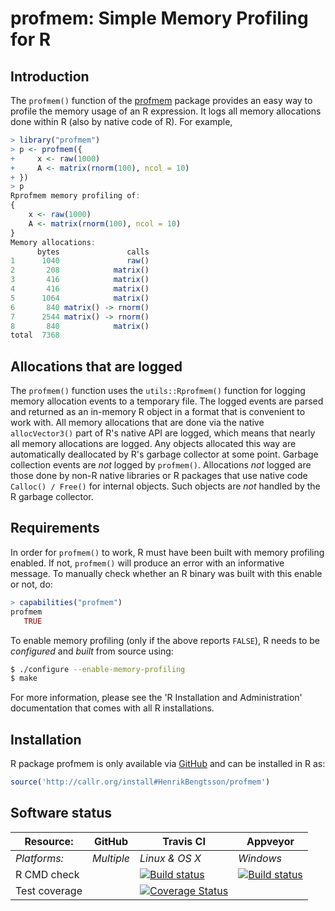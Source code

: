 # profmem: Simple Memory Profiling for R

## Introduction

The `profmem()` function of the [profmem] package provides an easy way to profile the memory usage of an R expression.  It logs all memory allocations done within R (also by native code of R).  For example,

```r
> library("profmem")
> p <- profmem({
+     x <- raw(1000)
+     A <- matrix(rnorm(100), ncol = 10)
+ })
> p
Rprofmem memory profiling of:
{
    x <- raw(1000)
    A <- matrix(rnorm(100), ncol = 10)
}
Memory allocations:
      bytes               calls
1      1040               raw()
2       208            matrix()
3       416            matrix()
4       416            matrix()
5      1064            matrix()
6       840 matrix() -> rnorm()
7      2544 matrix() -> rnorm()
8       840            matrix()
total  7368                    
```



## Allocations that are logged

The `profmem()` function uses the `utils::Rprofmem()` function for logging memory allocation events to a temporary file.  The logged events are parsed and returned as an in-memory R object in a format that is convenient to work with.  All memory allocations that are done via the native `allocVector3()` part of R's native API are logged, which means that nearly all memory allocations are logged.  Any objects allocated this way are automatically deallocated by R's garbage collector at some point.  Garbage collection events are _not_ logged by `profmem()`.
Allocations _not_ logged are those done by non-R native libraries or R packages that use native code `Calloc() / Free()` for internal objects.  Such objects are _not_ handled by the R garbage collector.


## Requirements

In order for `profmem()` to work, R must have been built with memory profiling enabled.  If not, `profmem()` will produce an error with an informative message.  To manually check whether an R binary was built with this enable or not, do:
```r
> capabilities("profmem")
profmem 
   TRUE 
```

To enable memory profiling (only if the above reports `FALSE`), R needs to be _configured_ and _built_ from source using:
```sh
$ ./configure --enable-memory-profiling
$ make
```
For more information, please see the 'R Installation and Administration' documentation that comes with all R installations.



[profmem]: https://github.com/HenrikBengtsson/profmem


## Installation
R package profmem is only available via [GitHub](https://github.com/HenrikBengtsson/profmem) and can be installed in R as:
```r
source('http://callr.org/install#HenrikBengtsson/profmem')
```




## Software status

| Resource:     | GitHub        | Travis CI      | Appveyor         |
| ------------- | ------------------- | -------------- | ---------------- |
| _Platforms:_  | _Multiple_          | _Linux & OS X_ | _Windows_        |
| R CMD check   |  | <a href="https://travis-ci.org/HenrikBengtsson/profmem"><img src="https://travis-ci.org/HenrikBengtsson/profmem.svg" alt="Build status"></a>  | <a href="https://ci.appveyor.com/project/HenrikBengtsson/profmem"><img src="https://ci.appveyor.com/api/projects/status/github/HenrikBengtsson/profmem?svg=true" alt="Build status"></a> |
| Test coverage |                     | <a href="https://codecov.io/gh/HenrikBengtsson/profmem"><img src="https://codecov.io/gh/HenrikBengtsson/profmem/branch/develop/graph/badge.svg" alt="Coverage Status"/></a>    |                  |
